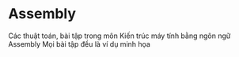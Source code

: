 # Assembly
Các thuật toán, bài tập trong môn Kiến trúc máy tính bằng ngôn ngữ Assembly
Mọi bài tập đều là ví dụ minh họa
